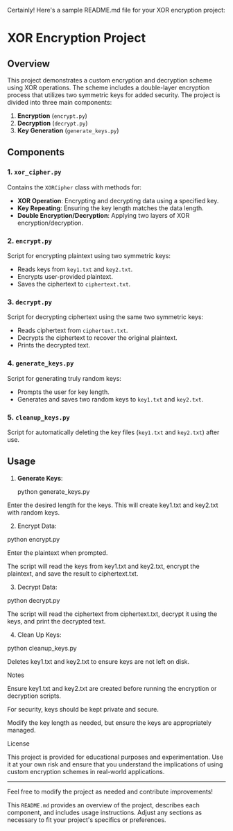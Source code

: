 Certainly! Here's a sample README.md file for your XOR encryption project:

# XOR Encryption Project

## Overview

This project demonstrates a custom encryption and decryption scheme using XOR operations. The scheme includes a double-layer encryption process that utilizes two symmetric keys for added security. The project is divided into three main components:
1. **Encryption** (`encrypt.py`)
2. **Decryption** (`decrypt.py`)
3. **Key Generation** (`generate_keys.py`)

## Components

### 1. `xor_cipher.py`

Contains the `XORCipher` class with methods for:
- **XOR Operation**: Encrypting and decrypting data using a specified key.
- **Key Repeating**: Ensuring the key length matches the data length.
- **Double Encryption/Decryption**: Applying two layers of XOR encryption/decryption.

### 2. `encrypt.py`

Script for encrypting plaintext using two symmetric keys:
- Reads keys from `key1.txt` and `key2.txt`.
- Encrypts user-provided plaintext.
- Saves the ciphertext to `ciphertext.txt`.

### 3. `decrypt.py`

Script for decrypting ciphertext using the same two symmetric keys:
- Reads ciphertext from `ciphertext.txt`.
- Decrypts the ciphertext to recover the original plaintext.
- Prints the decrypted text.

### 4. `generate_keys.py`

Script for generating truly random keys:
- Prompts the user for key length.
- Generates and saves two random keys to `key1.txt` and `key2.txt`.

### 5. `cleanup_keys.py`

Script for automatically deleting the key files (`key1.txt` and `key2.txt`) after use.

## Usage

1. **Generate Keys**:

   python generate_keys.py

Enter the desired length for the keys. This will create key1.txt and key2.txt with random keys.

2. Encrypt Data:

python encrypt.py

Enter the plaintext when prompted.

The script will read the keys from key1.txt and key2.txt, encrypt the plaintext, and save the result to ciphertext.txt.



3. Decrypt Data:

python decrypt.py

The script will read the ciphertext from ciphertext.txt, decrypt it using the keys, and print the decrypted text.



4. Clean Up Keys:

python cleanup_keys.py

Deletes key1.txt and key2.txt to ensure keys are not left on disk.




Notes

Ensure key1.txt and key2.txt are created before running the encryption or decryption scripts.

For security, keys should be kept private and secure.

Modify the key length as needed, but ensure the keys are appropriately managed.


License

This project is provided for educational purposes and experimentation. Use it at your own risk and ensure that you understand the implications of using custom encryption schemes in real-world applications.


---

Feel free to modify the project as needed and contribute improvements!

This `README.md` provides an overview of the project, describes each component, and includes usage instructions. Adjust any sections as necessary to fit your project's specifics or preferences.
